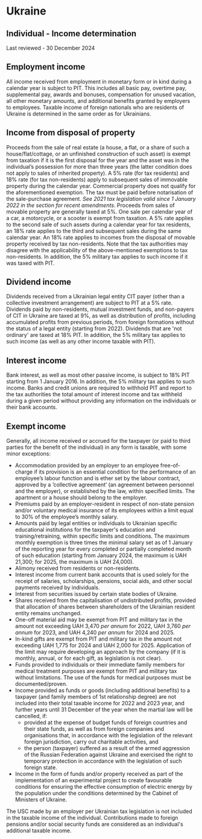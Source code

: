 # Ukraine
## Individual - Income determination
Last reviewed - 30 December 2024
## Employment income
All income received from employment in monetary form or in kind during a calendar year is subject to PIT. This includes all basic pay, overtime pay, supplemental pay, awards and bonuses, compensation for unused vacation, all other monetary amounts, and additional benefits granted by employers to employees.
Taxable income of foreign nationals who are residents of Ukraine is determined in the same order as for Ukrainians.
## Income from disposal of property
Proceeds from the sale of real estate (a house, a flat, or a share of such a house/flat/cottage, or an unfinished construction of such asset) is exempt from taxation if it is the first disposal for the year and the asset was in the individual’s possession for more than three years (the latter condition does not apply to sales of inherited property). A 5% rate (for tax residents) and 18% rate (for tax non-residents) apply to subsequent sales of immovable property during the calendar year. Commercial property does not qualify for the aforementioned exemption. The tax must be paid before notarisation of the sale-purchase agreement.  _See 2021 tax legislation valid since 1 January 2022 in the section for recent amendments_.
Proceeds from sales of movable property are generally taxed at 5%. One sale per calendar year of a car, a motorcycle, or a scooter is exempt from taxation. A 5% rate applies to the second sale of such assets during a calendar year for tax residents, an 18% rate applies to the third and subsequent sales during the same calendar year. An 18% rate applies to incomes from the disposal of movable property received by tax non-residents.
Note that the tax authorities may disagree with the applicability of the above-mentioned exemptions to tax non-residents.
In addition, the 5% military tax applies to such income if it was taxed with PIT.
## Dividend income
Dividends received from a Ukrainian legal entity CIT payer (other than a collective investment arrangement) are subject to PIT at a 5% rate. Dividends paid by non-residents, mutual investment funds, and non-payers of CIT in Ukraine are taxed at 9%, as well as distribution of profits, including accumulated profits from previous periods, from foreign formations without the status of a legal entity (starting from 2022).
Dividends that are 'not ordinary' are taxed at 18% PIT.
In addition, the 5% military tax applies to such income (as well as any other income taxable with PIT).
## Interest income
Bank interest, as well as most other passive income, is subject to 18% PIT starting from 1 January 2016. In addition, the 5% military tax applies to such income.
Banks and credit unions are required to withhold PIT and report to the tax authorities the total amount of interest income and tax withheld during a given period without providing any information on the individuals or their bank accounts.
## Exempt income
Generally, all income received or accrued for the taxpayer (or paid to third parties for the benefit of the individual) in any form is taxable, with some minor exceptions:
  * Accommodation provided by an employer to an employee free-of-charge if its provision is an essential condition for the performance of an employee’s labour function and is ether set by the labour contract, approved by a ’collective agreement’ (an agreement between personnel and the employer), or established by the law, within specified limits. The apartment or a house should belong to the employer.
  * Premiums paid by an employer-resident in respect of non-state pension and/or voluntary medical insurance of its employees within a limit equal to 30% of the employee’s monthly salary.
  * Amounts paid by legal entities or individuals to Ukrainian specific educational institutions for the taxpayer's education and training/retraining, within specific limits and conditions. The maximum monthly exemption is three times the minimal salary set as of 1 January of the reporting year for every completed or partially completed month of such education (starting from January 2024, the maximum is UAH 21,300; for 2025, the maximum is UAH 24,000). 
  * Alimony received from residents or non-residents.
  * Interest income from current bank accounts that is used solely for the receipt of salaries, scholarships, pensions, social aids, and other social payments received by individuals.
  * Interest from securities issued by certain state bodies of Ukraine.
  * Shares received from the capitalisation of undistributed profits, provided that allocation of shares between shareholders of the Ukrainian resident entity remains unchanged.
  * One-off material aid may be exempt from PIT and military tax in the amount not exceeding UAH 3,470 _per_ _annum_ for 2022, UAH 3,760 _per_ _annum_ for 2023, and UAH 4,240 _per_ _annum_ for 2024 and 2025.
  * In-kind gifts are exempt from PIT and military tax in the amount not exceeding UAH 1,775 for 2024 and UAH 2,000 for 2025. Application of the limit may require developing an approach by the company (if it is monthly, annual, or for each gift, as legislation is not clear).
  * Funds provided to individuals or their immediate family members for medical treatment purposes are exempt from PIT and military tax without limitations. The use of the funds for medical purposes must be documented/proven.
  * Income provided as funds or goods (including additional benefits) to a taxpayer (and family members of 1st relationship degree) are not included into their total taxable income for 2022 and 2023 year, and further years until 31 December of the year when the martial law will be cancelled, if: 
    * provided at the expense of budget funds of foreign countries and their state funds, as well as from foreign companies and organisations that, in accordance with the legislation of the relevant foreign jurisdiction, carry out charitable activities, and
    * the person (taxpayer) suffered as a result of the armed aggression of the Russian Federation against Ukraine and exercised the right to temporary protection in accordance with the legislation of such foreign state.
  * Income in the form of funds and/or property received as part of the implementation of an experimental project to create favourable conditions for ensuring the effective consumption of electric energy by the population under the conditions determined by the Cabinet of Ministers of Ukraine.


The USC made by an employer per Ukrainian tax legislation is not included in the taxable income of the individual. Contributions made to foreign pensions and/or social security funds are considered as an individual's additional taxable income.
